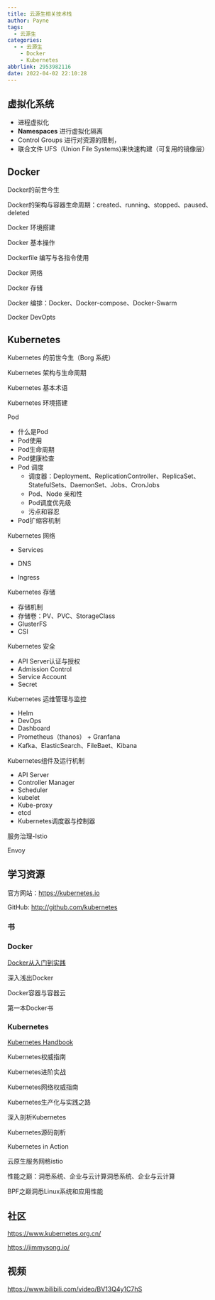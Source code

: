 ```yaml
---
title: 云源生相关技术栈
author: Payne
tags:
  - 云源生
categories:
  - - 云源生
    - Docker
    - Kubernetes
abbrlink: 2953982116
date: 2022-04-02 22:10:28
---
```


## 虚拟化系统

- 进程虚拟化
- **Namespaces** 进行虚拟化隔离
- Control Groups 进行对资源的限制，
- 联合文件 UFS（Union File Systems)来快速构建（可复用的镜像层）

## Docker

Docker的前世今生

Docker的架构与容器生命周期：created、running、stopped、paused、deleted

Docker 环境搭建

Docker 基本操作

Dockerfile 编写与各指令使用

Docker 网络

Docker 存储

Docker 编排：Docker、Docker-compose、Docker-Swarm

Docker DevOpts

## Kubernetes 

Kubernetes 的前世今生（Borg 系统）

Kubernetes 架构与生命周期

Kubernetes 基本术语

Kubernetes 环境搭建

Pod

- 什么是Pod
- Pod使用
- Pod生命周期
- Pod健康检查
- Pod 调度
  - 调度器：Deployment、ReplicationController、ReplicaSet、StatefulSets、DaemonSet、Jobs、CronJobs
  - Pod、Node 亲和性
  - Pod调度优先级
  - 污点和容忍
- Pod扩缩容机制

Kubernetes 网络

- Services

- DNS
- Ingress

Kubernetes 存储

- 存储机制
- 存储卷：PV、PVC、StorageClass
- GlusterFS
- CSI

Kubernetes 安全

- API Server认证与授权
- Admission Control
- Service Account
- Secret

Kubernetes 运维管理与监控

- Helm
- DevOps
- Dashboard
- Prometheus（thanos） + Granfana
- Kafka、ElasticSearch、FileBaet、Kibana



Kubernetes组件及运行机制

- API Server
- Controller Manager
- Scheduler
- kubelet
- Kube-proxy
- etcd
- Kubernetes调度器与控制器



服务治理-Istio

Envoy

## 学习资源

官方网站：https://kubernetes.io

GitHub: http://github.com/kubernetes

### 书

### Docker

[Docker从入门到实践](https://yeasy.gitbook.io/docker_practice/)

深入浅出Docker

Docker容器与容器云

第一本Docker书

### Kubernetes

[Kubernetes Handbook](https://jimmysong.io/kubernetes-handbook/)

Kubernetes权威指南

Kubernetes进阶实战

Kubernetes网络权威指南

Kubernetes生产化与实践之路

深入剖析Kubernetes

Kubernetes源码剖析

Kubernetes in Action

云原生服务网格istio



性能之巅：洞悉系统、企业与云计算洞悉系统、企业与云计算

BPF之巅洞悉Linux系统和应用性能

## 社区

https://www.kubernetes.org.cn/

https://jimmysong.io/

## 视频

https://www.bilibili.com/video/BV13Q4y1C7hS



